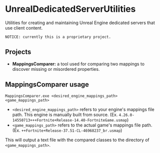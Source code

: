 # UnrealDedicatedServerUtilities
Utilities for creating and maintaining Unreal Engine dedicated servers that use client content. 
```
NOTICE: currently this is a proprietary project. 
```

## Projects
- **MappingsComparer:** a tool used for comparing two mappings to discover missing or misordered properties. 

## MappingsComparer usage
```
MappingsComparer.exe <desired_engine_mappings_path> <game_mappings_path>
```
- `<desired_engine_mappings_path>` refers to your engine's mappings file path. This engine is manually built from source. (Ex. `4.26.0-14550713+++Fortnite+Release-14.40-FortniteGame.usmap`)
- `<game_mappings_path>` refers to the actual game's mappings file path. (Ex. `++Fortnite+Release-37.51-CL-46968237_br.usmap`)

This will output a text file with the compared classes to the directory of `<game_mappings_path>`.
